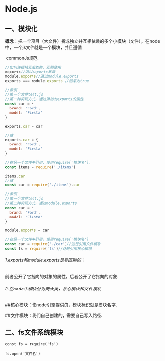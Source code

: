 

# Node.js

## 一、模块化

**概念**：把一个项目（大文件）拆成独立并互相依赖的多个小模块（文件）。在node中，一个js文件就是一个模块，并且遵循  

​			   commonJs规范.

```js
//如何使模块互相依赖，互相使用
exports//通过exports暴露
module.exports//通过module.exports
exports === module.exports //结果为true

//示例
//第一个文件test.js
//第一种实现方式，通过添加为exports的属性
const car = {
  brand: 'Ford',
  model: 'Fiesta'
}

exports.car = car

//或
exports.car = {
  brand: 'Ford',
  model: 'Fiesta'
}

//在另一个文件中引用，使用require('模块名')，
const items = require('./items')

items.car
//或
const car = require('./items').car
```

```js
//示例
//第一个文件test.js
//第二种实现方式，通过module.exports
const car = {
  brand: 'Ford',
  model: 'Fiesta'
}

module.exports = car

//在另一个文件中引用，使用require('模块名')
const car = require('./car')//这是引用文件模块
const fs = require('fs')//这是引用核心模块
```

###### 1.exports和module.exports是有区别的：

前者公开了它指向的对象的属性，后者公开了它指向的对象.

###### 2.在node中模块分为两大类，核心模块和文件模块

##核心模块：使node引擎提供的，模块标识就是模块名字.

##文件模块：我们自己创建的，需要自己写入路径.

## 二、fs文件系统模块

```
const fs = require('fs')

fs.open('文件名')
```

